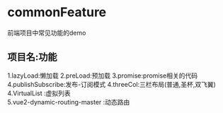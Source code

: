 # commonFeature
前端项目中常见功能的demo

## 项目名:功能

1.lazyLoad:懒加载
2.preLoad:预加载
3.promise:promise相关的代码
4.publishSubscribe:发布-订阅模式
4.threeCol:三栏布局(普通,圣杯,双飞翼)  
4.VirtualList :虚拟列表  
5.vue2-dynamic-routing-master :动态路由